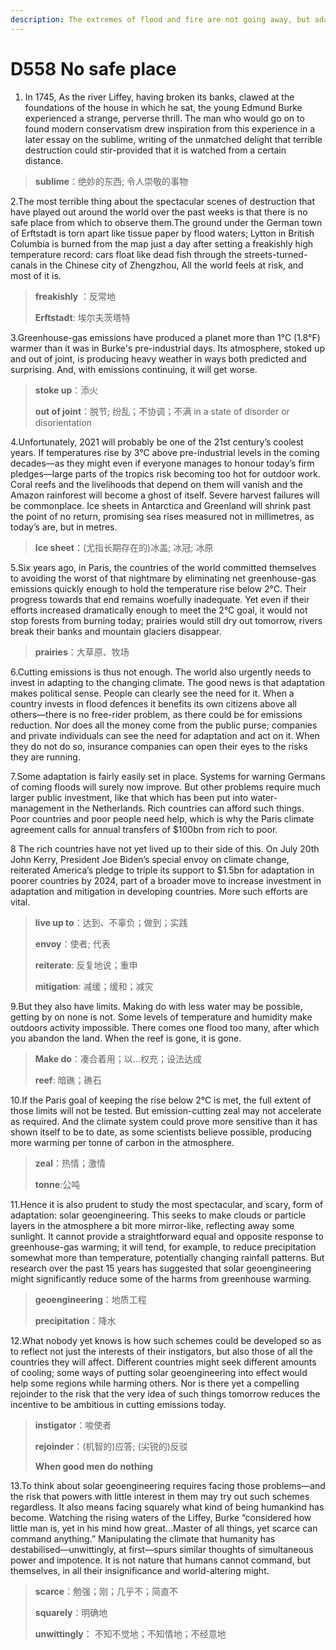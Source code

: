 ```yaml
---
description: The extremes of flood and fire are not going away, but adaptation can lessen their impact
---
```


# D558 No safe place
1. In 1745, As the river Liffey, having broken its banks, clawed at the foundations of the house in which he sat, the young Edmund Burke experienced a strange, perverse thrill. The man who would go on to found modern conservatism drew inspiration from this experience in a later essay on the sublime, writing of the unmatched delight that terrible destruction could stir-provided that it is watched from a certain distance.

> **sublime**：绝妙的东西; 令人崇敬的事物
>

2.The most terrible thing about the spectacular scenes of destruction that have played out around the world over the past weeks is that there is no safe place from which to observe them.The ground under the German town of Erftstadt is torn apart like tissue paper by flood waters; Lytton in British Columbia is burned from the map just a day after setting a freakishly high temperature record: cars float like dead fish through the streets-turned-canals in the Chinese city of Zhengzhou, All the world feels at risk, and most of it is.

> **freakishly** ：反常地
>
> **Erftstadt**: 埃尔夫茨塔特
>

3.Greenhouse-gas emissions have produced a planet more than 1°C (1.8°F)  warmer than it was in Burke's pre-industrial days. Its atmosphere, stoked up and out of joint, is producing heavy weather in ways both predicted and surprising. And, with emissions continuing, it will get worse.

> **stoke up**：添火
>
> **out of joint**：脱节; 纷乱；不协调；不满 in a state of disorder or disorientation
>

4.Unfortunately, 2021 will probably be one of the 21st century’s coolest years. If temperatures rise by 3°C above pre-industrial levels in the coming decades—as they might even if everyone manages to honour today’s firm pledges—large parts of the tropics risk becoming too hot for outdoor work. Coral reefs and the livelihoods that depend on them will vanish and the Amazon rainforest will become a ghost of itself. Severe harvest failures will be commonplace. Ice sheets in Antarctica and Greenland will shrink past the point of no return, promising sea rises measured not in millimetres, as today’s are, but in metres.

> **Ice sheet**：(尤指长期存在的)冰盖; 冰冠; 冰原
>

5.Six years ago, in Paris, the countries of the world committed themselves to avoiding the worst of that nightmare by eliminating net greenhouse-gas emissions quickly enough to hold the temperature rise below 2°C. Their progress towards that end remains woefully inadequate. Yet even if their efforts increased dramatically enough to meet the 2°C goal, it would not stop forests from burning today; prairies would still dry out tomorrow, rivers break their banks and mountain glaciers disappear.

> **prairies**：大草原、牧场
>

6.Cutting emissions is thus not enough. The world also urgently needs to invest in adapting to the changing climate. The good news is that adaptation makes political sense. People can clearly see the need for it. When a country invests in flood defences it benefits its own citizens above all others—there is no free-rider problem, as there could be for emissions reduction. Nor does all the money come from the public purse; companies and private individuals can see the need for adaptation and act on it. When they do not do so, insurance companies can open their eyes to the risks they are running.

7.Some adaptation is fairly easily set in place. Systems for warning Germans of coming floods will surely now improve. But other problems require much larger public investment, like that which has been put into water-management in the Netherlands. Rich countries can afford such things. Poor countries and poor people need help, which is why the Paris climate agreement calls for annual transfers of $100bn from rich to poor.

8 The rich countries have not yet lived up to their side of this. On July 20th John Kerry, President Joe Biden’s special envoy on climate change, reiterated America’s pledge to triple its support to $1.5bn for adaptation in poorer countries by 2024, part of a broader move to increase investment in adaptation and mitigation in developing countries. More such efforts are vital.

> **live up to**：达到、不辜负；做到；实践
>
> **envoy**：使者; 代表
>
> **reiterate**: 反复地说；重申
>
> **mitigation**: 减缓；缓和；减灾
>

9.But they also have limits. Making do with less water may be possible, getting by on none is not. Some levels of temperature and humidity make outdoors activity impossible. There comes one flood too many, after which you abandon the land. When the reef is gone, it is gone.

> **Make do**：凑合着用；以…权充；设法达成
>
> **reef**: 暗礁；礁石
>

10.If the Paris goal of keeping the rise below 2°C is met, the full extent of those limits will not be tested. But emission-cutting zeal may not accelerate as required. And the climate system could prove more sensitive than it has shown itself to be to date, as some scientists believe possible, producing more warming per tonne of carbon in the atmosphere.

> **zeal**：热情；激情
>
> **tonne**:公吨
>

11.Hence it is also prudent to study the most spectacular, and scary, form of adaptation: solar geoengineering. This seeks to make clouds or particle layers in the atmosphere a bit more mirror-like, reflecting away some sunlight. It cannot provide a straightforward equal and opposite response to greenhouse-gas warming; it will tend, for example, to reduce precipitation somewhat more than temperature, potentially changing rainfall patterns. But research over the past 15 years has suggested that solar geoengineering might significantly reduce some of the harms from greenhouse warming.

> **geoengineering**：地质工程
>
> **precipitation**：降水
>

12.What nobody yet knows is how such schemes could be developed so as to reflect not just the interests of their instigators, but also those of all the countries they will affect. Different countries might seek different amounts of cooling; some ways of putting solar geoengineering into effect would help some regions while harming others. Nor is there yet a compelling rejoinder to the risk that the very idea of such things tomorrow reduces the incentive to be ambitious in cutting emissions today.

> **instigator**：唆使者
>
> **rejoinder**：(机智的)应答; (尖锐的)反驳
>
> **When good men do nothing**
>

13.To think about solar geoengineering requires facing those problems—and the risk that powers with little interest in them may try out such schemes regardless. It also means facing squarely what kind of being humankind has become. Watching the rising waters of the Liffey, Burke “considered how little man is, yet in his mind how great…Master of all things, yet scarce can command anything.” Manipulating the climate that humanity has destabilised—unwittingly, at first—spurs similar thoughts of simultaneous power and impotence. It is not nature that humans cannot command, but themselves, in all their insignificance and world-altering might.

> **scarce**：勉强；刚；几乎不；简直不
>
> **squarely**：明确地
>
> **unwittingly**： 不知不觉地；不知情地；不经意地
>

